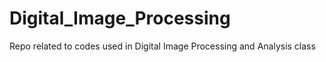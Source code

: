 # Digital_Image_Processing
Repo related to codes used in Digital Image Processing and Analysis class
